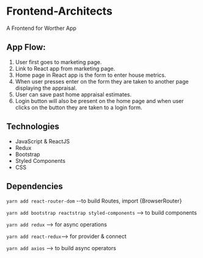 # Frontend-Architects

A Frontend for Worther App

## App Flow:

1. User first goes to marketing page.
2. Link to React app from marketing page.
3. Home page in React app is the form to enter house metrics.
4. When user presses enter on the form they are taken to another page displaying the appraisal.
5. User can save past home appraisal estimates.
6. Login button will also be present on the home page and when user clicks on the button they are taken to a login form.

## Technologies

- JavaScript & ReactJS
- Redux
- Bootstrap
- Styled Components
- CSS

## Dependencies

`yarn add react-router-dom` --to build Routes, import {BrowserRouter}

`yarn add bootstrap reactstrap styled-components` --> to build components

`yarn add redux` --> for async operations

`yarn add react-redux`--> for provider & connect

`yarn add axios` --> to build async operators
